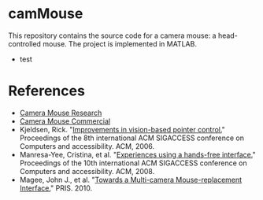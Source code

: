 # camMouse
This repository contains the source code for a camera mouse: a head-controlled mouse. The project is implemented in MATLAB. 
* test

# References
* [Camera Mouse Research](http://cameramouse.bu.edu/)
* [Camera Mouse Commercial](http://cameramouse.org/)
* Kjeldsen, Rick. "[Improvements in vision-based pointer control.](https://courses.cs.washington.edu/courses/cse590w/06au/resources/p189-kjeldsen.pdf)" Proceedings of the 8th international ACM SIGACCESS conference on Computers and accessibility. ACM, 2006.
* Manresa-Yee, Cristina, et al. "[Experiences using a hands-free interface.](http://delivery.acm.org/10.1145/1420000/1414528/p261-manresa-yee.pdf?ip=169.234.217.46&id=1414528&acc=ACTIVE%20SERVICE&key=CA367851C7E3CE77%2EE385B6E260950907%2E4D4702B0C3E38B35%2E4D4702B0C3E38B35&CFID=762484802&CFTOKEN=61646816&__acm__=1458181993_46bd2e807a845a4d0c4ee7738a9a4a82)" Proceedings of the 10th international ACM SIGACCESS conference on Computers and accessibility. ACM, 2008.
* Magee, John J., et al. "[Towards a Multi-camera Mouse-replacement Interface.](http://cs-people.bu.edu/wuzheng/research/publication/PRIS10.pdf)" PRIS. 2010.
